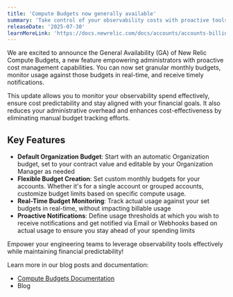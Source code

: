 ```yaml
---
title: 'Compute Budgets now generally available'
summary: 'Take control of your observability costs with proactive tools to manage compute spend, providing real-time visibility and notifications for your New Relic Compute usage.'
releaseDate: '2025-07-30'
learnMoreLink: 'https://docs.newrelic.com/docs/accounts/accounts-billing/new-relic-one-pricing-billing/compute-budgets/overview'
---
```


We are excited to announce the General Availability (GA) of New Relic Compute Budgets, a new feature empowering administrators with proactive cost management capabilities. You can now set granular monthly budgets, monitor usage against those budgets in real-time, and receive timely notifications.

This update allows you to monitor your observability spend effectively, ensure cost predictability and stay aligned with your financial goals. It also reduces your administrative overhead and enhances cost-effectiveness by eliminating manual budget tracking efforts. 

## Key Features

* **Default Organization Budget**: Start with an automatic Organization budget, set to your contract value and editable by your Organization Manager as needed
* **Flexible Budget Creation**: Set custom monthly budgets for your accounts. Whether it's for a single account or grouped accounts, customize budget limits based on specific compute usage.
* **Real-Time Budget Monitoring**: Track actual usage against your set budgets in real-time, without impacting billable usage
* **Proactive Notifications**: Define usage thresholds at which you wish to receive notifications and get notified via Email or Webhooks based on actual usage to ensure you stay ahead of your spending limits

Empower your engineering teams to leverage observability tools effectively while maintaining financial predictability!

Learn more in our blog posts and documentation:

* [Compute Budgets Documentation](https://docs.newrelic.com/docs/accounts/accounts-billing/new-relic-one-pricing-billing/compute-budgets/overview)
* Blog
